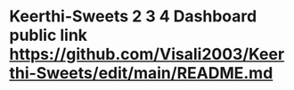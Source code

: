 # Keerthi-Sweets 2  3  4 Dashboard public link https://github.com/Visali2003/Keerthi-Sweets/edit/main/README.md 
